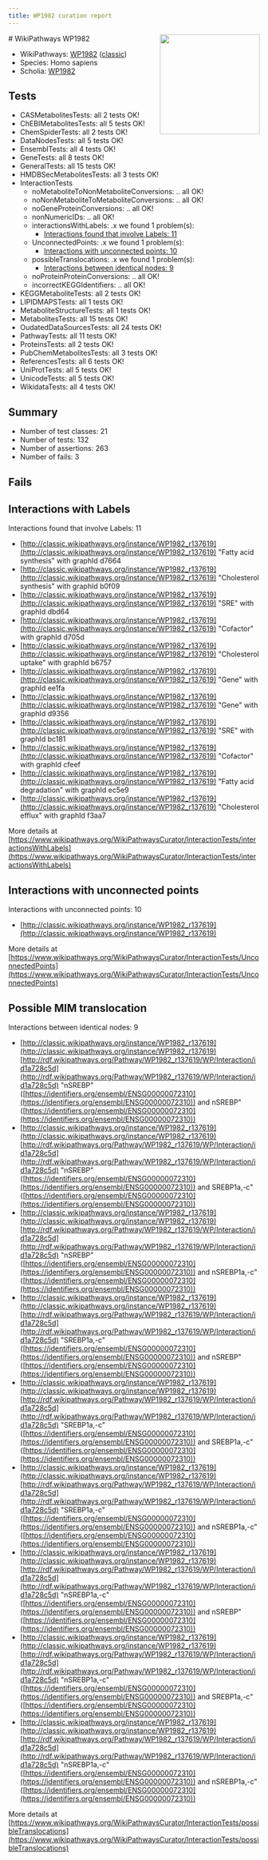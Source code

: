```yaml
---
title: WP1982 curation report
---
```


<img style="float: right; width: 200px" src="https://upload.wikimedia.org/wikipedia/commons/thumb/8/83/Wplogo_with_text_500.png/640px-Wplogo_with_text_500.png" />
# WikiPathways WP1982

* WikiPathways: [WP1982](https://wikipathways.org/pathways/WP1982) ([classic](https://classic.wikipathways.org/instance/WP1982))
* Species: Homo sapiens
* Scholia: [WP1982](https://scholia.toolforge.org/wikipathways/WP1982)
## Tests
* CASMetabolitesTests: all 2 tests OK!
* ChEBIMetabolitesTests: all 5 tests OK!
* ChemSpiderTests: all 2 tests OK!
* DataNodesTests: all 5 tests OK!
* EnsemblTests: all 4 tests OK!
* GeneTests: all 8 tests OK!
* GeneralTests: all 15 tests OK!
* HMDBSecMetabolitesTests: all 3 tests OK!
* InteractionTests
    * noMetaboliteToNonMetaboliteConversions: .. all OK!
    * noNonMetaboliteToMetaboliteConversions: .. all OK!
    * noGeneProteinConversions: .. all OK!
    * nonNumericIDs: .. all OK!
    * interactionsWithLabels: .x we found 1 problem(s):
        * [Interactions found that involve Labels: 11](#fe97a8b9)
    * UnconnectedPoints: .x we found 1 problem(s):
        * [Interactions with unconnected points: 10](#7f1d4077)
    * possibleTranslocations: .x we found 1 problem(s):
        * [Interactions between identical nodes: 9](#1c11820e)
    * noProteinProteinConversions: .. all OK!
    * incorrectKEGGIdentifiers: .. all OK!
* KEGGMetaboliteTests: all 2 tests OK!
* LIPIDMAPSTests: all 1 tests OK!
* MetaboliteStructureTests: all 1 tests OK!
* MetabolitesTests: all 15 tests OK!
* OudatedDataSourcesTests: all 24 tests OK!
* PathwayTests: all 11 tests OK!
* ProteinsTests: all 2 tests OK!
* PubChemMetabolitesTests: all 3 tests OK!
* ReferencesTests: all 6 tests OK!
* UniProtTests: all 5 tests OK!
* UnicodeTests: all 5 tests OK!
* WikidataTests: all 4 tests OK!


## Summary

* Number of test classes: 21
* Number of tests: 132
* Number of assertions: 263
* Number of fails: 3

## Fails

<a name="fe97a8b9" />

## Interactions with Labels

Interactions found that involve Labels: 11

* [http://classic.wikipathways.org/instance/WP1982_r137619](http://classic.wikipathways.org/instance/WP1982_r137619) "Fatty acid 
synthesis" with graphId d7664
* [http://classic.wikipathways.org/instance/WP1982_r137619](http://classic.wikipathways.org/instance/WP1982_r137619) "Cholesterol 
synthesis" with graphId b0f09
* [http://classic.wikipathways.org/instance/WP1982_r137619](http://classic.wikipathways.org/instance/WP1982_r137619) "SRE" with graphId dbd64
* [http://classic.wikipathways.org/instance/WP1982_r137619](http://classic.wikipathways.org/instance/WP1982_r137619) "Cofactor" with graphId d705d
* [http://classic.wikipathways.org/instance/WP1982_r137619](http://classic.wikipathways.org/instance/WP1982_r137619) "Cholesterol 
uptake" with graphId b6757
* [http://classic.wikipathways.org/instance/WP1982_r137619](http://classic.wikipathways.org/instance/WP1982_r137619) "Gene" with graphId ee1fa
* [http://classic.wikipathways.org/instance/WP1982_r137619](http://classic.wikipathways.org/instance/WP1982_r137619) "Gene" with graphId d9356
* [http://classic.wikipathways.org/instance/WP1982_r137619](http://classic.wikipathways.org/instance/WP1982_r137619) "SRE" with graphId bc181
* [http://classic.wikipathways.org/instance/WP1982_r137619](http://classic.wikipathways.org/instance/WP1982_r137619) "Cofactor" with graphId cfeef
* [http://classic.wikipathways.org/instance/WP1982_r137619](http://classic.wikipathways.org/instance/WP1982_r137619) "Fatty acid
degradation" with graphId ec5e9
* [http://classic.wikipathways.org/instance/WP1982_r137619](http://classic.wikipathways.org/instance/WP1982_r137619) "Cholesterol 
efflux" with graphId f3aa7


More details at [https://www.wikipathways.org/WikiPathwaysCurator/InteractionTests/interactionsWithLabels](https://www.wikipathways.org/WikiPathwaysCurator/InteractionTests/interactionsWithLabels)

<a name="7f1d4077" />

## Interactions with unconnected points

Interactions with unconnected points: 10

* [http://classic.wikipathways.org/instance/WP1982_r137619](http://classic.wikipathways.org/instance/WP1982_r137619)


More details at [https://www.wikipathways.org/WikiPathwaysCurator/InteractionTests/UnconnectedPoints](https://www.wikipathways.org/WikiPathwaysCurator/InteractionTests/UnconnectedPoints)

<a name="1c11820e" />

## Possible MIM translocation

Interactions between identical nodes: 9

* [http://classic.wikipathways.org/instance/WP1982_r137619](http://classic.wikipathways.org/instance/WP1982_r137619) [http://rdf.wikipathways.org/Pathway/WP1982_r137619/WP/Interaction/id1a728c5d](http://rdf.wikipathways.org/Pathway/WP1982_r137619/WP/Interaction/id1a728c5d) "nSREBP" ([https://identifiers.org/ensembl/ENSG00000072310](https://identifiers.org/ensembl/ENSG00000072310)) and 
nSREBP" ([https://identifiers.org/ensembl/ENSG00000072310](https://identifiers.org/ensembl/ENSG00000072310))
* [http://classic.wikipathways.org/instance/WP1982_r137619](http://classic.wikipathways.org/instance/WP1982_r137619) [http://rdf.wikipathways.org/Pathway/WP1982_r137619/WP/Interaction/id1a728c5d](http://rdf.wikipathways.org/Pathway/WP1982_r137619/WP/Interaction/id1a728c5d) "nSREBP" ([https://identifiers.org/ensembl/ENSG00000072310](https://identifiers.org/ensembl/ENSG00000072310)) and 
SREBP1a,-c" ([https://identifiers.org/ensembl/ENSG00000072310](https://identifiers.org/ensembl/ENSG00000072310))
* [http://classic.wikipathways.org/instance/WP1982_r137619](http://classic.wikipathways.org/instance/WP1982_r137619) [http://rdf.wikipathways.org/Pathway/WP1982_r137619/WP/Interaction/id1a728c5d](http://rdf.wikipathways.org/Pathway/WP1982_r137619/WP/Interaction/id1a728c5d) "nSREBP" ([https://identifiers.org/ensembl/ENSG00000072310](https://identifiers.org/ensembl/ENSG00000072310)) and 
nSREBP1a,-c" ([https://identifiers.org/ensembl/ENSG00000072310](https://identifiers.org/ensembl/ENSG00000072310))
* [http://classic.wikipathways.org/instance/WP1982_r137619](http://classic.wikipathways.org/instance/WP1982_r137619) [http://rdf.wikipathways.org/Pathway/WP1982_r137619/WP/Interaction/id1a728c5d](http://rdf.wikipathways.org/Pathway/WP1982_r137619/WP/Interaction/id1a728c5d) "SREBP1a,-c" ([https://identifiers.org/ensembl/ENSG00000072310](https://identifiers.org/ensembl/ENSG00000072310)) and 
nSREBP" ([https://identifiers.org/ensembl/ENSG00000072310](https://identifiers.org/ensembl/ENSG00000072310))
* [http://classic.wikipathways.org/instance/WP1982_r137619](http://classic.wikipathways.org/instance/WP1982_r137619) [http://rdf.wikipathways.org/Pathway/WP1982_r137619/WP/Interaction/id1a728c5d](http://rdf.wikipathways.org/Pathway/WP1982_r137619/WP/Interaction/id1a728c5d) "SREBP1a,-c" ([https://identifiers.org/ensembl/ENSG00000072310](https://identifiers.org/ensembl/ENSG00000072310)) and 
SREBP1a,-c" ([https://identifiers.org/ensembl/ENSG00000072310](https://identifiers.org/ensembl/ENSG00000072310))
* [http://classic.wikipathways.org/instance/WP1982_r137619](http://classic.wikipathways.org/instance/WP1982_r137619) [http://rdf.wikipathways.org/Pathway/WP1982_r137619/WP/Interaction/id1a728c5d](http://rdf.wikipathways.org/Pathway/WP1982_r137619/WP/Interaction/id1a728c5d) "SREBP1a,-c" ([https://identifiers.org/ensembl/ENSG00000072310](https://identifiers.org/ensembl/ENSG00000072310)) and 
nSREBP1a,-c" ([https://identifiers.org/ensembl/ENSG00000072310](https://identifiers.org/ensembl/ENSG00000072310))
* [http://classic.wikipathways.org/instance/WP1982_r137619](http://classic.wikipathways.org/instance/WP1982_r137619) [http://rdf.wikipathways.org/Pathway/WP1982_r137619/WP/Interaction/id1a728c5d](http://rdf.wikipathways.org/Pathway/WP1982_r137619/WP/Interaction/id1a728c5d) "nSREBP1a,-c" ([https://identifiers.org/ensembl/ENSG00000072310](https://identifiers.org/ensembl/ENSG00000072310)) and 
nSREBP" ([https://identifiers.org/ensembl/ENSG00000072310](https://identifiers.org/ensembl/ENSG00000072310))
* [http://classic.wikipathways.org/instance/WP1982_r137619](http://classic.wikipathways.org/instance/WP1982_r137619) [http://rdf.wikipathways.org/Pathway/WP1982_r137619/WP/Interaction/id1a728c5d](http://rdf.wikipathways.org/Pathway/WP1982_r137619/WP/Interaction/id1a728c5d) "nSREBP1a,-c" ([https://identifiers.org/ensembl/ENSG00000072310](https://identifiers.org/ensembl/ENSG00000072310)) and 
SREBP1a,-c" ([https://identifiers.org/ensembl/ENSG00000072310](https://identifiers.org/ensembl/ENSG00000072310))
* [http://classic.wikipathways.org/instance/WP1982_r137619](http://classic.wikipathways.org/instance/WP1982_r137619) [http://rdf.wikipathways.org/Pathway/WP1982_r137619/WP/Interaction/id1a728c5d](http://rdf.wikipathways.org/Pathway/WP1982_r137619/WP/Interaction/id1a728c5d) "nSREBP1a,-c" ([https://identifiers.org/ensembl/ENSG00000072310](https://identifiers.org/ensembl/ENSG00000072310)) and 
nSREBP1a,-c" ([https://identifiers.org/ensembl/ENSG00000072310](https://identifiers.org/ensembl/ENSG00000072310))


More details at [https://www.wikipathways.org/WikiPathwaysCurator/InteractionTests/possibleTranslocations](https://www.wikipathways.org/WikiPathwaysCurator/InteractionTests/possibleTranslocations)

